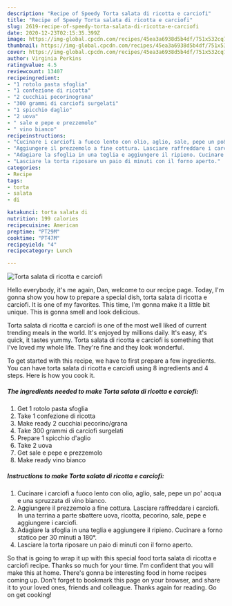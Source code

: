 ```yaml
---
description: "Recipe of Speedy Torta salata di ricotta e carciofi"
title: "Recipe of Speedy Torta salata di ricotta e carciofi"
slug: 2619-recipe-of-speedy-torta-salata-di-ricotta-e-carciofi
date: 2020-12-23T02:15:35.399Z
image: https://img-global.cpcdn.com/recipes/45ea3a6938d5b4df/751x532cq70/torta-salata-di-ricotta-e-carciofi-recipe-main-photo.jpg
thumbnail: https://img-global.cpcdn.com/recipes/45ea3a6938d5b4df/751x532cq70/torta-salata-di-ricotta-e-carciofi-recipe-main-photo.jpg
cover: https://img-global.cpcdn.com/recipes/45ea3a6938d5b4df/751x532cq70/torta-salata-di-ricotta-e-carciofi-recipe-main-photo.jpg
author: Virginia Perkins
ratingvalue: 4.5
reviewcount: 13407
recipeingredient:
- "1 rotolo pasta sfoglia"
- "1 confezione di ricotta"
- "2 cucchiai pecorinograna"
- "300 grammi di carciofi surgelati"
- "1 spicchio daglio"
- "2 uova"
- " sale e pepe e prezzemolo"
- " vino bianco"
recipeinstructions:
- "Cucinare i carciofi a fuoco lento con olio, aglio, sale, pepe un po&#39; acqua e una spruzzata di vino bianco."
- "Aggiungere il prezzemolo a fine cottura. Lasciare raffreddare i carciofi. In una terrina a parte sbattere uova, ricotta, pecorino, sale, pepe e aggiungere i carciofi."
- "Adagiare la sfoglia in una teglia e aggiungere il ripieno. Cucinare a forno statico per 30 minuti a 180°."
- "Lasciare la torta riposare un paio di minuti con il forno aperto."
categories:
- Recipe
tags:
- torta
- salata
- di

katakunci: torta salata di 
nutrition: 199 calories
recipecuisine: American
preptime: "PT29M"
cooktime: "PT47M"
recipeyield: "4"
recipecategory: Lunch

---
```



![Torta salata di ricotta e carciofi](https://img-global.cpcdn.com/recipes/45ea3a6938d5b4df/751x532cq70/torta-salata-di-ricotta-e-carciofi-recipe-main-photo.jpg)

Hello everybody, it's me again, Dan, welcome to our recipe page. Today, I'm gonna show you how to prepare a special dish, torta salata di ricotta e carciofi. It is one of my favorites. This time, I'm gonna make it a little bit unique. This is gonna smell and look delicious.

Torta salata di ricotta e carciofi is one of the most well liked of current trending meals in the world. It's enjoyed by millions daily. It's easy, it's quick, it tastes yummy. Torta salata di ricotta e carciofi is something that I've loved my whole life. They're fine and they look wonderful.




To get started with this recipe, we have to first prepare a few ingredients. You can have torta salata di ricotta e carciofi using 8 ingredients and 4 steps. Here is how you cook it.

<!--inarticleads1-->

##### The ingredients needed to make Torta salata di ricotta e carciofi:

1. Get 1 rotolo pasta sfoglia
1. Take 1 confezione di ricotta
1. Make ready 2 cucchiai pecorino/grana
1. Take 300 grammi di carciofi surgelati
1. Prepare 1 spicchio d&#39;aglio
1. Take 2 uova
1. Get  sale e pepe e prezzemolo
1. Make ready  vino bianco




<!--inarticleads2-->

##### Instructions to make Torta salata di ricotta e carciofi:

1. Cucinare i carciofi a fuoco lento con olio, aglio, sale, pepe un po&#39; acqua e una spruzzata di vino bianco.
1. Aggiungere il prezzemolo a fine cottura. Lasciare raffreddare i carciofi. In una terrina a parte sbattere uova, ricotta, pecorino, sale, pepe e aggiungere i carciofi.
1. Adagiare la sfoglia in una teglia e aggiungere il ripieno. Cucinare a forno statico per 30 minuti a 180°.
1. Lasciare la torta riposare un paio di minuti con il forno aperto.




So that is going to wrap it up with this special food torta salata di ricotta e carciofi recipe. Thanks so much for your time. I'm confident that you will make this at home. There's gonna be interesting food in home recipes coming up. Don't forget to bookmark this page on your browser, and share it to your loved ones, friends and colleague. Thanks again for reading. Go on get cooking!
